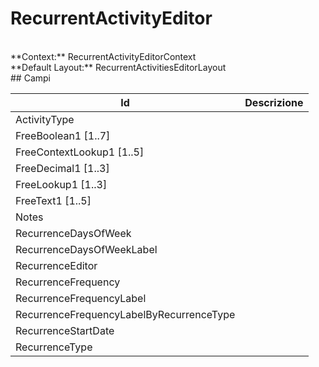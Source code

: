 # RecurrentActivityEditor

<br/>
**Context:** RecurrentActivityEditorContext
<br/>
**Default Layout:** RecurrentActivitiesEditorLayout



<br/>
## Campi

| Id | Descrizione | 
| --- | --- | 
| ActivityType |  | 
| FreeBoolean1 [1..7] |  | 
| FreeContextLookup1 [1..5] |  | 
| FreeDecimal1 [1..3] |  | 
| FreeLookup1 [1..3] |  | 
| FreeText1 [1..5] |  | 
| Notes |  | 
| RecurrenceDaysOfWeek |  | 
| RecurrenceDaysOfWeekLabel |  | 
| RecurrenceEditor |  | 
| RecurrenceFrequency |  | 
| RecurrenceFrequencyLabel |  | 
| RecurrenceFrequencyLabelByRecurrenceType |  | 
| RecurrenceStartDate |  | 
| RecurrenceType |  |
